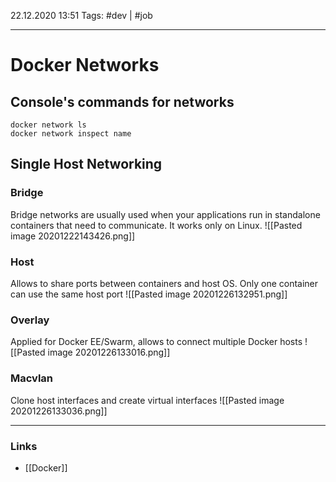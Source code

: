 22.12.2020  13:51
Tags: #dev | #job
____

# Docker Networks
## Console's commands for networks
 
```
docker network ls
docker network inspect name
```


## Single Host Networking

### Bridge

Bridge networks are usually used when your applications run in standalone containers that need to communicate. It works only on Linux.
![[Pasted image 20201222143426.png]]

### Host

Allows to share ports between containers and host OS. Only one container can use the same host port 
![[Pasted image 20201226132951.png]]

### Overlay

Applied for Docker EE/Swarm, allows to connect multiple Docker hosts
![[Pasted image 20201226133016.png]]

### Macvlan

Clone host interfaces and create virtual interfaces
![[Pasted image 20201226133036.png]]

____ 
###  Links 
- [[Docker]]
